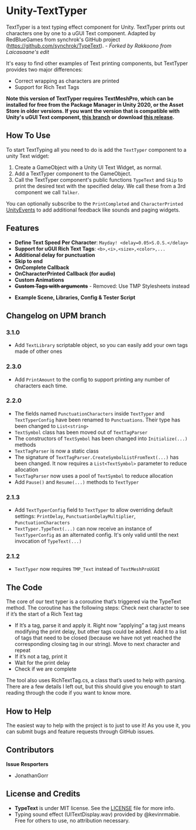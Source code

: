Unity-TextTyper
=========================

TextTyper is a text typing effect component for Unity. TextTyper prints out characters one by one to a uGUI Text component. Adapted by RedBlueGames from synchrok's GitHub project (https://github.com/synchrok/TypeText). - *Forked by Rakkoono from Laicasaane's edit*

It's easy to find other examples of Text printing components, but TextTyper provides two major differences:
* Correct wrapping as characters are printed
* Support for Rich Text Tags

**Note this version of TextTyper requires TextMeshPro, which can be installed for free from the Package Manager in Unity 2020, or the Asset Store in older versions. If you want the version that is compatible with Unity's uGUI Text component, [this branch](https://github.com/redbluegames/unity-text-typer/tree/ugui-text-typer) or download [this release](https://github.com/redbluegames/unity-text-typer/releases/tag/v1.2).**

How To Use
--------
To start TextTyping all you need to do is add the `TextTyper` component to a unity Text widget:

1. Create a GameObject with a Unity UI Text Widget, as normal.
2. Add a TextTyper component to the GameObject.
3. Call the TextTyper component's public functions ```TypeText``` and ```Skip``` to print the desired text with the specified delay. We call these from a 3rd component we call `Talker`.

You can optionally subscribe to the `PrintCompleted` and `CharacterPrinted` [UnityEvents](https://docs.unity3d.com/ScriptReference/Events.UnityEvent.AddListener.html) to add additional feedback like sounds and paging widgets.

Features
--------
- **Define Text Speed Per Character**: ```Mayday! <delay=0.05>S.O.S.</delay>```
- **Support for uGUI Rich Text Tags**: ```<b>,<i>,<size>,<color>,...```
- **Additional delay for punctuation**
- **Skip to end**
- **OnComplete Callback**
- **OnCharacterPrinted Callback (for audio)**
- **Custom Animations**
- <s>**Custom Tags with arguments**</s> - Removed: Use TMP Stylesheets instead

+ **Example Scene, Libraries, Config & Tester Script**

Changelog on UPM branch
--------

### 3.1.0
- Add `TextLibrary` scriptable object, so you can easily add your own tags made of other ones

### 2.3.0
- Add `PrintAmount` to the config to support printing any number of characters each time.

### 2.2.0
- The fields named `PunctuationCharacters` inside `TextTyper` and `TextTyperConfig` have been renamed to `Punctuations`. Their type has been changed to `List<string>`
- `TextSymbol` class has been moved out of `TextTagParser`
- The constructors of `TextSymbol` has been changed into `Initialize(...)` methods
- `TextTagParser` is now a static class
- The signature of `TextTagParser.CreateSymbolListFromText(...)` has been changed. It now requires a `List<TextSymbol>` parameter to reduce allocation
- `TextTagParser` now uses a pool of `TextSymbol` to reduce allocation
- Add `Pause()` and `Resume(...)` methods to `TextTyper`

### 2.1.3
- Add `TextTyperConfig` field to `TextTyper` to allow overriding default settings: `PrintDelay`, `PunctuationDelayMultiplier`, `PunctuationCharacters`
- `TextTyper.TypeText(...)` can now receive an instance of `TextTyperConfig` as an alternated config. It's only valid until the next invocation of `TypeText(...)`

### 2.1.2
- `TextTyper` now requires `TMP_Text` instead of `TextMeshProUGUI`

The Code
--------
The core of our text typer is a coroutine that’s triggered via the TypeText method. The coroutine has the following steps:
Check next character to see if it’s the start of a Rich Text tag
- If It’s a tag, parse it and apply it. Right now “applying” a tag just means modifying the print delay, but other tags could be added. Add it to a list of tags that need to be closed (because we have not yet reached the corresponding closing tag in our string). Move to next character and repeat
- If it’s not a tag, print it
- Wait for the print delay
- Check if we are complete

The tool also uses RichTextTag.cs, a class that’s used to help with parsing.
There are a few details I left out, but this should give you enough to start reading through the code if you want to know more.

How to Help
-------
The easiest way to help with the project is to just to use it! As you use it, you can submit bugs and feature requests through GitHub issues.

Contributors
-------
**Issue Resporters**
- JonathanGorr

License and Credits
-------
- **TypeText** is under MIT license. See the [LICENSE](LICENSE) file for more info.
- Typing sound effect (UITextDisplay.wav) provided by @kevinrmabie. Free for others to use, no attribution necessary.
